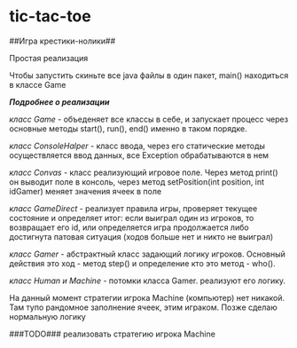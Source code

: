 # tic-tac-toe

##Игра крестики-нолики##

Простая реализация

Чтобы запустить скиньте все java файлы в один пакет,
main() находиться в классе Game

***Подробнее о реализации***

*класс Game* - объеденяет все классы в себе, и запускает процесс через основные методы start(), run(), end() именно в таком порядке.

*класс ConsoleHalper* - класс ввода, через его статические методы осуществляется ввод данных, все Exception обрабатываются в нем

*класс Convas* - класс реализующий игровое поле. Через метод print() он выводит поле в консоль, через метод setPosition(int position, int idGamer) меняет значения ячеек в поле

*класс GameDirect* - реализует правила игры, проверяет текущее состояние и определяет итог: если выиграл один из игроков, то возвращает его id, или определяется игра продолжается либо достигнута патовая ситуация (ходов больше нет и никто не выиграл)

*класс Gamer* - абстрактный класс задающий логику игроков. Основный действия это ход - метод step() и определение кто это метод - who().

*класс Human и Machine* - потомки класса Gamer. реализуют его логику.

На данный момент стратегии игрока Machine (компьютер) нет никакой. Там тупо рандомное заполнение ячеек, этим играком. Позже сделаю нормальную логику

###TODO###
реализовать стратегию игрока Machine

